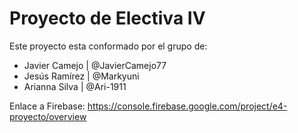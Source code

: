 # Proyecto de Electiva IV

Este proyecto esta conformado por el grupo de:

* Javier Camejo  | @JavierCamejo77
* Jesús Ramírez  | @Markyuni
* Arianna Silva  | @Ari-1911

Enlace a Firebase: https://console.firebase.google.com/project/e4-proyecto/overview
